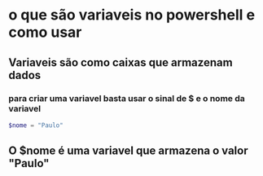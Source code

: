 # o que são variaveis no powershell e como usar

## Variaveis são como caixas que armazenam dados

### para criar uma variavel basta usar o sinal de $ e o nome da variavel

```powershell
$nome = "Paulo"
```
## O $nome é uma variavel que armazena o valor "Paulo"
